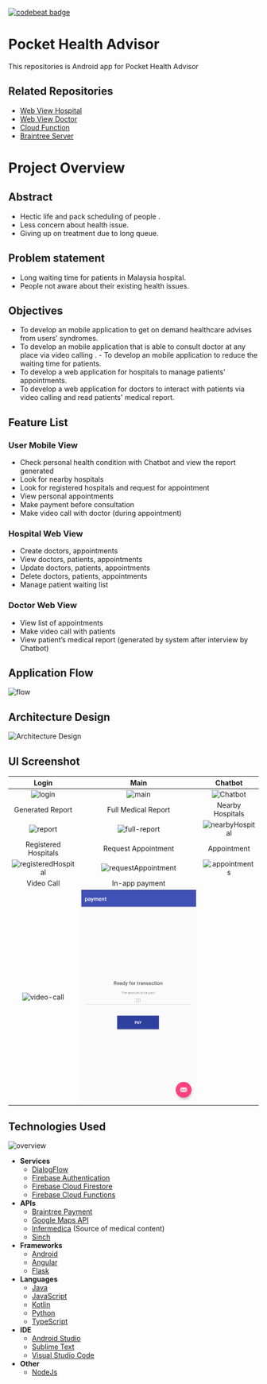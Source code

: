 [![codebeat badge](https://codebeat.co/badges/3de5114a-4aff-42e5-a8a2-9b45078eb9be)](https://codebeat.co/projects/github-com-wlun001-pocket-health-advisor-master)
# Pocket Health Advisor
This repositories is Android app for Pocket Health Advisor

## Related Repositories
- [Web View Hospital](https://github.com/wanching0730/angular-hospital-2)
- [Web View Doctor](https://github.com/wanching0730/Doctor-View-Angular)
- [Cloud Function](https://github.com/WLun001/infermedica-cloud-function)
- [Braintree Server](https://github.com/WLun001/braintree-server)

# Project Overview
## Abstract
- Hectic life and pack scheduling of people​ .
- Less concern about health issue​. ​
- Giving up on treatment due to long queue​.

## Problem statement
- Long waiting time for patients in Malaysia hospital.
- People not aware about their existing health issues​.

## Objectives
- To develop an mobile application to get on demand healthcare advises from users' syndromes​.​
- To develop an mobile application that is able to consult doctor at any place via video calling .
​- To develop an mobile application to reduce the waiting time for patients.
- To develop a web application for hospitals to manage patients' appointments.​
- To develop a web application for doctors to interact with patients via video calling and read patients' medical report​.

## Feature List
### User Mobile View
- Check personal health condition with Chatbot and view the report generated
- Look for nearby hospitals
- Look for registered hospitals and request for appointment
- View personal appointments
- Make payment before consultation
- Make video call with doctor (during appointment)

### Hospital Web View
- Create doctors, appointments
- View doctors, patients, appointments
- Update doctors, patients, appointments
- Delete doctors, patients, appointments
- Manage patient waiting list

### Doctor Web View
- View list of appointments
- Make video call with patients
- View patient’s medical report (generated by system after interview by Chatbot)

## Application Flow
![flow](https://raw.githubusercontent.com/WLun001/pocket-health-advisor/master/docs/flow.png)

## Architecture Design
![Architecture Design](https://raw.githubusercontent.com/WLun001/pocket-health-advisor/master/docs/architecture-diagram.png)

## UI Screenshot
Login           |  Main      |  Chatbot
:---------------------------:|:---------------------------:|:---------------------------:
![login](https://raw.githubusercontent.com/WLun001/pocket-health-advisor/master/docs/login.png) |![main](https://raw.githubusercontent.com/WLun001/pocket-health-advisor/master/docs/main.png) | ![Chatbot](https://raw.githubusercontent.com/WLun001/pocket-health-advisor/master/docs/chatbot.png)
 Generated Report | Full Medical Report | Nearby Hospitals
![report](https://raw.githubusercontent.com/WLun001/pocket-health-advisor/master/docs/report.png) |![full-report](https://raw.githubusercontent.com/WLun001/pocket-health-advisor/master/docs/medic_report.png) |![nearbyHospital](https://raw.githubusercontent.com/WLun001/pocket-health-advisor/master/docs/nearbyhospital.png)
| Registered Hospitals      |Request Appointment | Appointment
![registeredHospital](https://raw.githubusercontent.com/WLun001/pocket-health-advisor/master/docs/registerhospital.png) | ![requestAppointment](https://raw.githubusercontent.com/WLun001/pocket-health-advisor/master/docs/request_appointment.png) | ![appointments](https://raw.githubusercontent.com/WLun001/pocket-health-advisor/master/docs/appointment.png)
 Video Call | In-app payment
![video-call](https://raw.githubusercontent.com/WLun001/pocket-health-advisor/master/docs/video_call.png) | ![payment](docs/payment.png)

## Technologies Used
![overview](https://raw.githubusercontent.com/WLun001/pocket-health-advisor/master/docs/technologies.png)
   * **Services**
     * [DialogFlow](https://dialogflow.com)
     * [Firebase Authentication](https://firebase.google.com/docs/auth)
     * [Firebase Cloud Firestore](https://firebase.google.com/docs/firestore)
     * [Firebase Cloud Functions](https://firebase.google.com/docs/functions)
   * **APIs**
     * [Braintree Payment](https://www.braintreepayments.com)
     * [Google Maps API](https://developers.google.com/maps)
     * [Infermedica](http://infermedica.com) (Source of medical content)
     * [Sinch](https://www.sinch.com)
   * **Frameworks**
     * [Android](https://developer.android.com/index.html)
     * [Angular](https://angular.io)
     * [Flask](http://flask.pocoo.org)
   * **Languages**
     * [Java](https://java.com)
     * [JavaScript](https://www.javascript.com)
     * [Kotlin](https://kotlinlang.org)
     * [Python](https://www.python.org)
     * [TypeScript](https://www.typescriptlang.org)
   * **IDE**
     * [Android Studio](https://developer.android.com/studio)
     * [Sublime Text](https://www.sublimetext.com) 
     * [Visual Studio Code](https://code.visualstudio.com)
   * **Other**
     * [NodeJs](https://nodejs.org/en)
